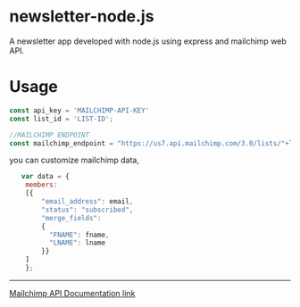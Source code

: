 # newsletter-node.js

A newsletter app developed with node.js using express and mailchimp web API.

# Usage

```javascript
const api_key = 'MAILCHIMP-API-KEY'
const list_id = 'LIST-ID';

//MAILCHIMP ENDPOINT
const mailchimp_endpoint = "https://us7.api.mailchimp.com/3.0/lists/"+list_id;

```

you can customize mailchimp data,

```javascript
   var data = {
    members:
    [{
        "email_address": email,
        "status": "subscribed",
        "merge_fields": 
        {
          "FNAME": fname,
          "LNAME": lname
        }}
    ]
    };
 ```
 ------
 [Mailchimp API Documentation link ](https://mailchimp.com/developer/)
